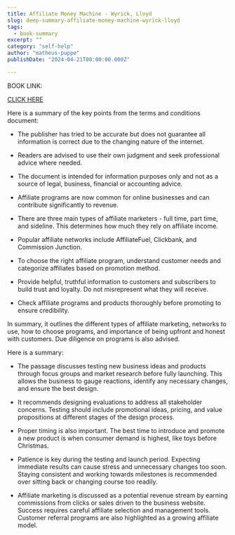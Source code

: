 ```yaml
---
title: Affiliate Money Machine - Wyrick, Lloyd
slug: deep-summary-affiliate-money-machine-wyrick-lloyd
tags: 
  - book-summary
excerpt: ""
category: "self-help"
author: "matheus-puppe"
publishDate: "2024-04-21T00:00:00.000Z"

---
```


BOOK LINK:

[CLICK HERE](https://www.amazon.com/gp/search?ie=UTF8&tag=matheuspupp0a-20&linkCode=ur2&linkId=4410b525877ab397377c2b5e60711c1a&camp=1789&creative=9325&index=books&keywords=affiliate-money-machine-wyrick-lloyd)



 Here is a summary of the key points from the terms and conditions document:

- The publisher has tried to be accurate but does not guarantee all information is correct due to the changing nature of the internet. 

- Readers are advised to use their own judgment and seek professional advice where needed. 

- The document is intended for information purposes only and not as a source of legal, business, financial or accounting advice. 

- Affiliate programs are now common for online businesses and can contribute significantly to revenue. 

- There are three main types of affiliate marketers - full time, part time, and sideline. This determines how much they rely on affiliate income. 

- Popular affiliate networks include AffiliateFuel, Clickbank, and Commission Junction. 

- To choose the right affiliate program, understand customer needs and categorize affiliates based on promotion method. 

- Provide helpful, truthful information to customers and subscribers to build trust and loyalty. Do not misrepresent what they will receive. 

- Check affiliate programs and products thoroughly before promoting to ensure credibility.

In summary, it outlines the different types of affiliate marketing, networks to use, how to choose programs, and importance of being upfront and honest with customers. Due diligence on programs is also advised.

 Here is a summary:

- The passage discusses testing new business ideas and products through focus groups and market research before fully launching. This allows the business to gauge reactions, identify any necessary changes, and ensure the best design. 

- It recommends designing evaluations to address all stakeholder concerns. Testing should include promotional ideas, pricing, and value propositions at different stages of the design process. 

- Proper timing is also important. The best time to introduce and promote a new product is when consumer demand is highest, like toys before Christmas. 

- Patience is key during the testing and launch period. Expecting immediate results can cause stress and unnecessary changes too soon. Staying consistent and working towards milestones is recommended over sitting back or changing course too readily. 

- Affiliate marketing is discussed as a potential revenue stream by earning commissions from clicks or sales driven to the business website. Success requires careful affiliate selection and management tools. Customer referral programs are also highlighted as a growing affiliate model.